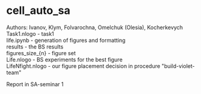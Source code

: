 ﻿# cell_auto_sa
Authors: Ivanov, Klym, Folvarochna, Omelchuk (Olesia), Kocherkevych \
Task1.nlogo - task1 \
life.ipynb - generation of figures and formatting \
results - the BS results \
figures_size_{n} - figure set \
Life.nlogo - BS experiments for the best figure \
LifeNfight.nlogo - our figure placement decision in procedure "build-violet-team" 

Report in SA-seminar 1
